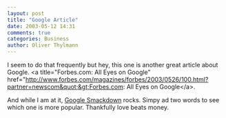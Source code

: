 ```yaml
---
layout: post
title: "Google Article"
date: 2003-05-12 14:31
comments: true
categories: Business
author: Oliver Thylmann
---
```



I seem to do that frequently but hey, this one is another great article about Google. &lt;a title=&quot;Forbes.com: All Eyes on Google&quot; href=&quot;http://www.forbes.com/magazines/forbes/2003/0526/100.html?partner=newscom&quot;&gt;Forbes.com: All Eyes on Google&lt;/a&gt;.

And while I am at it, [Google Smackdown](http://www.onfocus.com/googlesmack/down.asp) rocks. Simpy ad two words to see which one is more popular. Thankfully love beats money.

